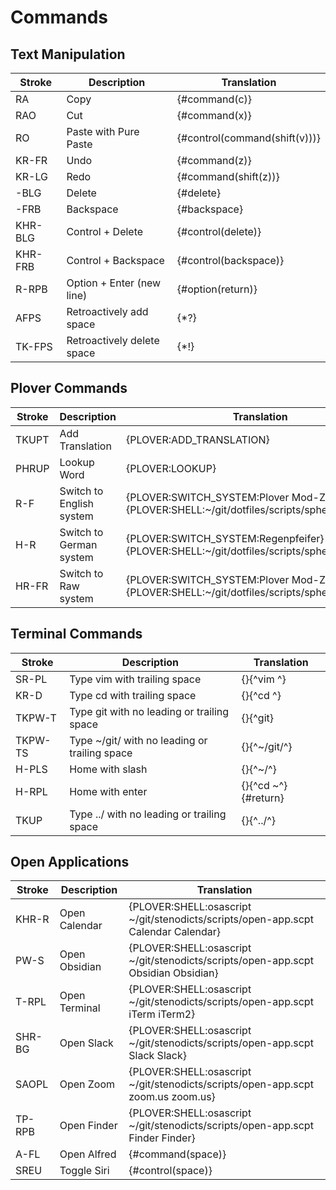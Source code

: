 # Commands

## Text Manipulation

| Stroke  | Description                | Translation                   |
|---------|----------------------------|-------------------------------|
| RA      | Copy                       | {#command(c)}                 |
| RAO     | Cut                        | {#command(x)}                 |
| RO      | Paste with Pure Paste                      | {#control(command(shift(v)))} |
| KR-FR   | Undo                       | {#command(z)}                 |
| KR-LG   | Redo                       | {#command(shift(z))}          |
| -BLG    | Delete                     | {#delete}                     |
| -FRB    | Backspace                  | {#backspace}                  |
| KHR-BLG | Control + Delete           | {#control(delete)}            |
| KHR-FRB | Control + Backspace        | {#control(backspace)}         |
| R-RPB   | Option + Enter (new line)  | {#option(return)}             |
| AFPS    | Retroactively add space    | {\*?}                         |
| TK-FPS  | Retroactively delete space | {\*!}                         |


## Plover Commands

| Stroke | Description              | Translation                                                                                |
|--------|--------------------------|--------------------------------------------------------------------------------------------|
| TKUPT  | Add Translation          | {PLOVER:ADD_TRANSLATION}                                                                   |
| PHRUP  | Lookup Word              | {PLOVER:LOOKUP}                                                                            |
| R-F    | Switch to English system | {PLOVER:SWITCH_SYSTEM:Plover Mod-Z}{PLOVER:SHELL:~/git/dotfiles/scripts/sphero/english.sh} |
| H-R    | Switch to German system  | {PLOVER:SWITCH_SYSTEM:Regenpfeifer}{PLOVER:SHELL:~/git/dotfiles/scripts/sphero/german.sh}  |
| HR-FR  | Switch to Raw system     | {PLOVER:SWITCH_SYSTEM:Plover Mod-Z Raw}{PLOVER:SHELL:~/git/dotfiles/scripts/sphero/raw.sh} |

## Terminal Commands

| Stroke       | Description                                   | Translation               |
|--------------|-----------------------------------------------|---------------------------|
| SR-PL        | Type vim with trailing space                  | {}{^vim ^}                |
| KR-D         | Type cd with trailing space                   | {}{^cd ^}                 |
| TKPW-T       | Type git with no leading or trailing space    | {}{^git}                  |
| TKPW-TS      | Type ~/git/ with no leading or trailing space | {}{^~/git/^}              |
| H-PLS        | Home with slash                               | {}{^~/^}                  |
| H-RPL        | Home with enter                               | {}{^cd ~^}{#return}       |
| TKUP         | Type ../ with no leading or trailing space    | {}{^../^}                 |


## Open Applications

| Stroke | Description   | Translation                                                                       |
|--------|---------------|-----------------------------------------------------------------------------------|
| KHR-R  | Open Calendar | {PLOVER:SHELL:osascript ~/git/stenodicts/scripts/open-app.scpt Calendar Calendar} |
| PW-S   | Open Obsidian | {PLOVER:SHELL:osascript ~/git/stenodicts/scripts/open-app.scpt Obsidian Obsidian} |
| T-RPL  | Open Terminal | {PLOVER:SHELL:osascript ~/git/stenodicts/scripts/open-app.scpt iTerm iTerm2}      |
| SHR-BG | Open Slack    | {PLOVER:SHELL:osascript ~/git/stenodicts/scripts/open-app.scpt Slack Slack}       |
| SAOPL  | Open Zoom     | {PLOVER:SHELL:osascript ~/git/stenodicts/scripts/open-app.scpt zoom.us zoom.us}   |
| TP-RPB | Open Finder   | {PLOVER:SHELL:osascript ~/git/stenodicts/scripts/open-app.scpt Finder Finder}     |
| A-FL   | Open Alfred   | {#command(space)}                                                                 |
| SREU   | Toggle Siri   | {#control(space)}                                                                 |

